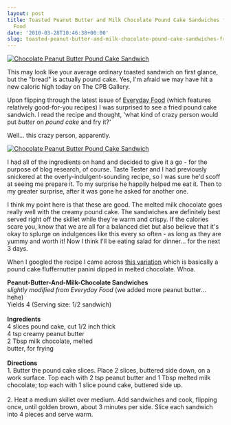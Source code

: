 ```yaml
---
layout: post
title: Toasted Peanut Butter and Milk Chocolate Pound Cake Sandwiches from Everyday
  Food
date: '2010-03-28T10:46:38+00:00'
slug: toasted-peanut-butter-and-milk-chocolate-pound-cake-sandwiches-from-everyday-food
---
```

<a href="http://www.flickr.com/photos/kstar810/4469220547/in/photostream/"><img src="http://farm3.static.flickr.com/2702/4469220547_435f813cb1.jpg" alt="Chocolate Peanut Butter Pound Cake Sandwich" /></a>

This may look like your average ordinary toasted sandwich on first glance, but the "bread" is actually pound cake. Yes, I'm afraid we may have hit a new caloric high today on The CPB Gallery.

Upon flipping through the latest issue of <a href="http://www.marthastewart.com/everyday">Everyday Food</a> (which features relatively good-for-you recipes) I was surprised to see a fried pound cake sandwich. I read the recipe and thought, 'what kind of crazy person would put <em>butter</em> on <em>pound cake</em> and fry it?'

Well... this crazy person, apparently.

<a href="http://www.flickr.com/photos/kstar810/4469999826/"><img src="http://farm5.static.flickr.com/4061/4469999826_f8e0d74232.jpg" alt="Chocolate Peanut Butter Pound Cake Sandwich" /></a>

I had all of the ingredients on hand and decided to give it a go - for the purpose of blog research, of course. Taste Tester and I had previously snickered at the overly-indulgent-sounding recipe, so I was sure he'd scoff at seeing me prepare it. To my surprise he happily helped me eat it. Then to my greater surprise, after it was gone he asked for another one. 

I think my point here is that these are good. The melted milk chocolate goes really well with the creamy pound cake. The sandwiches are definitely best served right off the skillet while they're warm and crispy. If the calories scare you, know that we are all for a balanced diet but also believe that it's okay to splurge on indulgences like this every so often - as long as they are yummy and worth it! Now I think I'll be eating salad for dinner... for the next 3 days.

When I googled the recipe I came across <a href="http://paninihappy.com/peanut-butter-pound-cake-smores-panini/">this variation</a> which is basically a pound cake fluffernutter panini dipped in melted chocolate. Whoa.

<div class="recipe">
<strong>Peanut-Butter-And-Milk-Chocolate Sandwiches</strong><br>
<em>slightly modified from Everyday Food</em> (we added more peanut butter... hehe)<br>
Yields 4 (Serving size: 1/2 sandwich)<br>
<br>
<strong>Ingredients</strong><br>
4 slices pound cake, cut 1/2 inch thick<br>
4 tsp creamy peanut butter<br>
2 Tbsp milk chocolate, melted<br>
butter, for frying<br>
<br>
<strong>Directions</strong><br>
1. Butter the pound cake slices. Place 2 slices, buttered side down, on a work surface. Top each with 2 tsp peanut butter and 1 Tbsp melted milk chocolate; top each with 1 slice pound cake, buttered side up.<br>
<br>
2. Heat a medium skillet over medium. Add sandwiches and cook, flipping once, until golden brown, about 3 minutes per side. Slice each sandwich into 4 pieces and serve warm.
</div>
